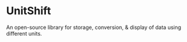 # UnitShift
An open-source library for storage, conversion, &amp; display of data using different units.
